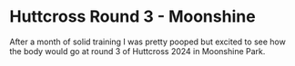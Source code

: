 # Huttcross Round 3 - Moonshine

After a month of solid training I was pretty pooped but excited to see how the body would go at round 3 of Huttcross 2024 in Moonshine Park.
